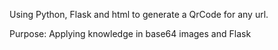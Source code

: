 Using Python, Flask and html to generate a QrCode for any url.

Purpose: Applying knowledge in base64 images and Flask
